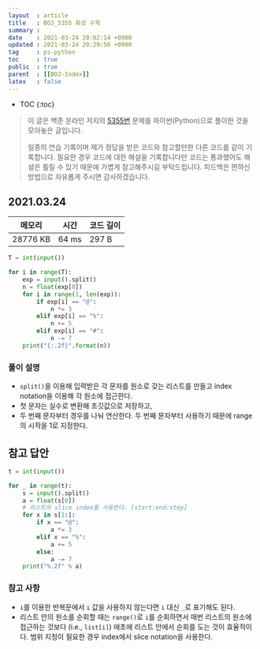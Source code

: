 ```yaml
---
layout  : article
title   : BOJ_5355 화성 수학
summary : 
date    : 2021-03-24 20:02:14 +0900
updated : 2021-03-24 20:29:56 +0900
tag     : ps-python
toc     : true
public  : true
parent  : [[BOJ-Index]]
latex   : false
---
```

* TOC
{:toc}

>이 글은 백준 온라인 저지의 [5355번](https://www.acmicpc.net/problem/5355) 문제를 파이썬(Python)으로 풀이한 것을 모아놓은 글입니다.
>
> 일종의 연습 기록이며 제가 정답을 받은 코드와 참고할만한 다른 코드를 같이 기록합니다. 필요한 경우 코드에 대한 해설을 기록합니다만 코드는 통과했어도 해설은 틀릴 수 있기 때문에 가볍게 참고해주시길 부탁드립니다. 피드백은 편하신 방법으로 자유롭게 주시면 감사하겠습니다.

## 2021.03.24

| 메모리    | 시간  | 코드 길이 |
| --------- | ----- | --------- |
| 28776 KB  | 64 ms | 297 B     |

```python
T = int(input())

for i in range(T):
    exp = input().split()
    n = float(exp[0])
    for i in range(1, len(exp)):
        if exp[i] == "@":
            n *= 3
        elif exp[i] == "%":
            n += 5
        elif exp[i] == "#":
            n -= 7
    print("{:.2f}".format(n))
```

### 풀이 설명

* `split()`을 이용해 입력받은 각 문자를 원소로 갖는 리스트를 만들고 index notation을 이용해 각 원소에 접근한다.
* 첫 문자는 실수로 변환해 초깃값으로 저장하고,
* 두 번째 문자부터 경우를 나눠 연산한다. 두 번째 문자부터 사용하기 때문에 range의 시작을 1로 지정한다.

## 참고 답안

```python
t = int(input())

for _ in range(t):
    s = input().split()
    a = float(s[0])
    # 리스트의 slice index를 사용한다. [start:end:step]
    for x in s[1:]:
        if x == "@":
            a *= 3
        elif x == "%":
            a += 5
        else:
            a -= 7
    print("%.2f" % a)
```

### 참고 사항

* `i`를 이용한 반복문에서 `i` 값을 사용하지 않는다면 `i` 대신 `_`로 표기해도 된다.
* 리스트 안의 원소를 순회할 때는 `range()`로 `i`를 순회하면서 매번 리스트의 원소에 접근하는 것보다 (i.e., `list[i]`) 애초에 리스트 안에서 순회를 도는 것이 효율적이다. 범위 지정이 필요한 경우 index에서 slice notation을 사용한다.
